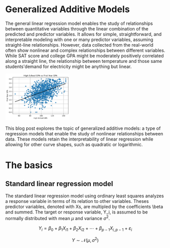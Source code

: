 # Generalized Additive Models

The general linear regression model enables the study of relationships between quantitative variables through the linear combination of the predicted and predictor variables. It allows for simple, straightforward, and interpretable modeling with one or many predictor variables, assuming straight-line relationships. However, data collected from the real-world often show nonlinear and complex relationships between different variables. While SAT score and college GPA might be moderately positively correlated along a straight line, the relationship between temperature and those same students'demand for electricity might be anything but linear.

<img src="regression_plot.png" alt="Regression Plot" width="40%">

This blog post explores the topic of generalized additive models: a type of regression models that enable the study of nonlinear relationships between data. These models retain the interpretability of linear regression while allowing for other curve shapes, such as quadratic or logarithmic.

# The basics

## Standard linear regression model

The standard linear regression model using ordinary least squares analyzes a response variable in terms of its relation to other variables. Theses predictor variables, denoted with Xs, are multipled by the coefficients \beta and summed. The target or response variable, Y_i, is assumed to be normally distributed with mean $\mu$ and variance $\sigma^2$.

$$
Y_i = \beta_0 + \beta_1 X_{i1} + \beta_2 X_{i2} + \cdots + \beta_{p-1} X_{i,p-1} + \varepsilon_i
$$

$$
Y \sim \mathcal{N}(\mu, \sigma^2)
$$